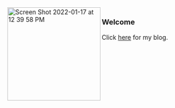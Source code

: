 
<img width="210" img align="left" alt="Screen Shot 2022-01-17 at 12 39 58 PM" src="https://github.com/szaidman22/szaidman22/assets/61389709/d159f5e7-0b2d-43ad-93ea-e47e386928fb">

### Welcome

Click [here](https://sofiazaidman.com/) for my blog.
<br>
<br>
<br>

<!--
**szaidman22/szaidman22** is a ✨ _special_ ✨ repository because its `README.md` (this file) appears on your GitHub profile.![Uploading Screen Shot 2022-01-17 at 12.39.58 PM.png…]()


Here are some ideas to get you started:

- 🔭 I’m currently working on ...
- 🌱 I’m currently learning ...
- 👯 I’m looking to collaborate on ...![Uploading Screen Shot 2022-01-15 at 5.45.38 PM.png…]()

- 🤔 I’m looking for help with ...
- 💬 Ask me about ...
- 📫 How to reach me: ...
- 😄 Pronouns: ...
- ⚡ Fun fact: ...
-->
